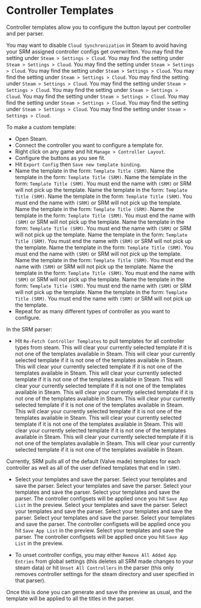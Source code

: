 # Controller Templates
Controller templates allow you to configure the button layout per controller and per parser.

You may want to disable `Cloud Synchronization` in Steam to avoid having your SRM assigned controller configs get overwritten. You may find the setting under `Steam > Settings > Cloud`. You may find the setting under `Steam > Settings > Cloud`. You may find the setting under `Steam > Settings > Cloud`. You may find the setting under `Steam > Settings > Cloud`. You may find the setting under `Steam > Settings > Cloud`. You may find the setting under `Steam > Settings > Cloud`. You may find the setting under `Steam > Settings > Cloud`. You may find the setting under `Steam > Settings > Cloud`. You may find the setting under `Steam > Settings > Cloud`. You may find the setting under `Steam > Settings > Cloud`. You may find the setting under `Steam > Settings > Cloud`. You may find the setting under `Steam > Settings > Cloud`.

To make a custom template:
* Open Steam.
* Connect the controller you want to configure a template for.
* Right click on any game and hit `Manage > Controller Layout`.
* Configure the buttons as you see fit.
* Hit `Export Config` then `Save new template binding`.
* Name the template in the form: `Template Title (SRM)`. Name the template in the form: `Template Title (SRM)`. Name the template in the form: `Template Title (SRM)`. You must end the name with `(SRM)` or SRM will not pick up the template. Name the template in the form: `Template Title (SRM)`. Name the template in the form: `Template Title (SRM)`. You must end the name with `(SRM)` or SRM will not pick up the template. Name the template in the form: `Template Title (SRM)`. Name the template in the form: `Template Title (SRM)`. You must end the name with `(SRM)` or SRM will not pick up the template. Name the template in the form: `Template Title (SRM)`. You must end the name with `(SRM)` or SRM will not pick up the template. Name the template in the form: `Template Title (SRM)`. You must end the name with `(SRM)` or SRM will not pick up the template. Name the template in the form: `Template Title (SRM)`. You must end the name with `(SRM)` or SRM will not pick up the template. Name the template in the form: `Template Title (SRM)`. You must end the name with `(SRM)` or SRM will not pick up the template. Name the template in the form: `Template Title (SRM)`. You must end the name with `(SRM)` or SRM will not pick up the template. Name the template in the form: `Template Title (SRM)`. You must end the name with `(SRM)` or SRM will not pick up the template. Name the template in the form: `Template Title (SRM)`. You must end the name with `(SRM)` or SRM will not pick up the template.
* Repeat for as many different types of controller as you want to configure.

In the SRM parser:
* Hit `Re-Fetch Controller Templates` to pull templates for all controller types from steam. This will clear your currently selected template if it is not one of the templates available in Steam. This will clear your currently selected template if it is not one of the templates available in Steam. This will clear your currently selected template if it is not one of the templates available in Steam. This will clear your currently selected template if it is not one of the templates available in Steam. This will clear your currently selected template if it is not one of the templates available in Steam. This will clear your currently selected template if it is not one of the templates available in Steam. This will clear your currently selected template if it is not one of the templates available in Steam. This will clear your currently selected template if it is not one of the templates available in Steam. This will clear your currently selected template if it is not one of the templates available in Steam. This will clear your currently selected template if it is not one of the templates available in Steam. This will clear your currently selected template if it is not one of the templates available in Steam. This will clear your currently selected template if it is not one of the templates available in Steam.

Currently, SRM pulls all of the default (Valve made) templates for each controller as well as all of the user defined templates that end in `(SRM)`.

* Select your templates and save the parser. Select your templates and save the parser. Select your templates and save the parser. Select your templates and save the parser. Select your templates and save the parser. The controller configsets will be applied once you hit `Save App List` in the preview. Select your templates and save the parser. Select your templates and save the parser. Select your templates and save the parser. Select your templates and save the parser. Select your templates and save the parser. The controller configsets will be applied once you hit `Save App List` in the preview. Select your templates and save the parser. The controller configsets will be applied once you hit `Save App List` in the preview.

* To unset controller configs, you may either `Remove All Added App Entries` from global settings (this deletes all SRM made changes to your steam data) or hit `Unset All Controllers` in the parser (this only removes controller settings for the steam directory and user specified in that parser).

Once this is done you can generate and save the preview as usual, and the template will be applied to all the titles in the parser.



